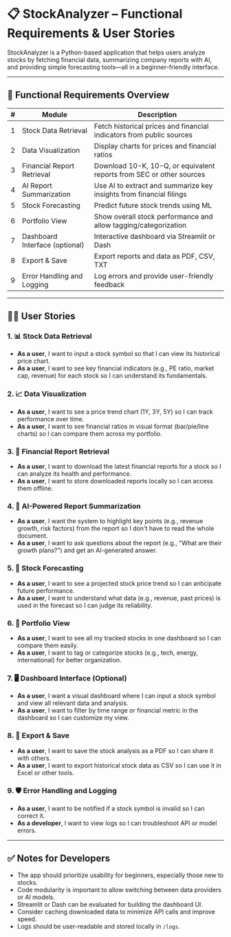 # 📋 StockAnalyzer – Functional Requirements & User Stories

StockAnalyzer is a Python-based application that helps users analyze stocks by fetching financial data, summarizing company reports with AI, and providing simple forecasting tools—all in a beginner-friendly interface.

---

## 📌 Functional Requirements Overview

| #  | Module                        | Description                                                                 |
|----|-------------------------------|-----------------------------------------------------------------------------|
| 1  | Stock Data Retrieval          | Fetch historical prices and financial indicators from public sources       |
| 2  | Data Visualization            | Display charts for prices and financial ratios                             |
| 3  | Financial Report Retrieval    | Download 10-K, 10-Q, or equivalent reports from SEC or other sources       |
| 4  | AI Report Summarization       | Use AI to extract and summarize key insights from financial filings        |
| 5  | Stock Forecasting             | Predict future stock trends using ML                                       |
| 6  | Portfolio View                | Show overall stock performance and allow tagging/categorization            |
| 7  | Dashboard Interface (optional)| Interactive dashboard via Streamlit or Dash                                |
| 8  | Export & Save                 | Export reports and data as PDF, CSV, TXT                                   |
| 9  | Error Handling and Logging    | Log errors and provide user-friendly feedback                              |

---

## 🧑‍💼 User Stories

### 1. 📊 Stock Data Retrieval
- **As a user**, I want to input a stock symbol so that I can view its historical price chart.
- **As a user**, I want to see key financial indicators (e.g., PE ratio, market cap, revenue) for each stock so I can understand its fundamentals.

### 2. 📈 Data Visualization
- **As a user**, I want to see a price trend chart (1Y, 3Y, 5Y) so I can track performance over time.
- **As a user**, I want to see financial ratios in visual format (bar/pie/line charts) so I can compare them across my portfolio.

### 3. 📄 Financial Report Retrieval
- **As a user**, I want to download the latest financial reports for a stock so I can analyze its health and performance.
- **As a user**, I want to store downloaded reports locally so I can access them offline.

### 4. 🤖 AI-Powered Report Summarization
- **As a user**, I want the system to highlight key points (e.g., revenue growth, risk factors) from the report so I don't have to read the whole document.
- **As a user**, I want to ask questions about the report (e.g., "What are their growth plans?") and get an AI-generated answer.

### 5. 🔮 Stock Forecasting
- **As a user**, I want to see a projected stock price trend so I can anticipate future performance.
- **As a user**, I want to understand what data (e.g., revenue, past prices) is used in the forecast so I can judge its reliability.

### 6. 📂 Portfolio View
- **As a user**, I want to see all my tracked stocks in one dashboard so I can compare them easily.
- **As a user**, I want to tag or categorize stocks (e.g., tech, energy, international) for better organization.

### 7. 🖥 Dashboard Interface (Optional)
- **As a user**, I want a visual dashboard where I can input a stock symbol and view all relevant data and analysis.
- **As a user**, I want to filter by time range or financial metric in the dashboard so I can customize my view.

### 8. 📁 Export & Save
- **As a user**, I want to save the stock analysis as a PDF so I can share it with others.
- **As a user**, I want to export historical stock data as CSV so I can use it in Excel or other tools.

### 9. 🛡 Error Handling and Logging
- **As a user**, I want to be notified if a stock symbol is invalid so I can correct it.
- **As a developer**, I want to view logs so I can troubleshoot API or model errors.

---

## ✅ Notes for Developers

- The app should prioritize usability for beginners, especially those new to stocks.
- Code modularity is important to allow switching between data providers or AI models.
- Streamlit or Dash can be evaluated for building the dashboard UI.
- Consider caching downloaded data to minimize API calls and improve speed.
- Logs should be user-readable and stored locally in `/logs`.

